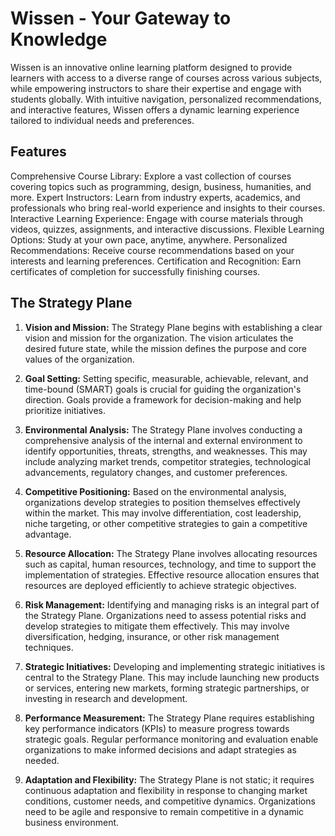 # Wissen - Your Gateway to Knowledge
Wissen is an innovative online learning platform designed to provide learners
with access to a diverse range of courses across various subjects, 
while empowering instructors to share their expertise and engage with 
students globally. With intuitive navigation, personalized recommendations,
and interactive features, Wissen offers a dynamic learning experience 
tailored to individual needs and preferences.

## Features
Comprehensive Course Library: Explore a vast collection of courses covering topics such as programming, design, business, humanities, and more.
Expert Instructors: Learn from industry experts, academics, and professionals who bring real-world experience and insights to their courses.
Interactive Learning Experience: Engage with course materials through videos, quizzes, assignments, and interactive discussions.
Flexible Learning Options: Study at your own pace, anytime, anywhere.
Personalized Recommendations: Receive course recommendations based on your interests and learning preferences.
Certification and Recognition: Earn certificates of completion for successfully finishing courses.

## The Strategy Plane
1. **Vision and Mission:** The Strategy Plane begins with establishing a clear vision and mission for the organization. The vision articulates the desired future state, while the mission defines the purpose and core values of the organization.

2. **Goal Setting:** Setting specific, measurable, achievable, relevant, and time-bound (SMART) goals is crucial for guiding the organization's direction. Goals provide a framework for decision-making and help prioritize initiatives.

3. **Environmental Analysis:** The Strategy Plane involves conducting a comprehensive analysis of the internal and external environment to identify opportunities, threats, strengths, and weaknesses. This may include analyzing market trends, competitor strategies, technological advancements, regulatory changes, and customer preferences.

4. **Competitive Positioning:** Based on the environmental analysis, organizations develop strategies to position themselves effectively within the market. This may involve differentiation, cost leadership, niche targeting, or other competitive strategies to gain a competitive advantage.

5. **Resource Allocation:** The Strategy Plane involves allocating resources such as capital, human resources, technology, and time to support the implementation of strategies. Effective resource allocation ensures that resources are deployed efficiently to achieve strategic objectives.

6. **Risk Management:** Identifying and managing risks is an integral part of the Strategy Plane. Organizations need to assess potential risks and develop strategies to mitigate them effectively. This may involve diversification, hedging, insurance, or other risk management techniques.

7. **Strategic Initiatives:** Developing and implementing strategic initiatives is central to the Strategy Plane. This may include launching new products or services, entering new markets, forming strategic partnerships, or investing in research and development.

8. **Performance Measurement:** The Strategy Plane requires establishing key performance indicators (KPIs) to measure progress towards strategic goals. Regular performance monitoring and evaluation enable organizations to make informed decisions and adapt strategies as needed.

9. **Adaptation and Flexibility:** The Strategy Plane is not static; it requires continuous adaptation and flexibility in response to changing market conditions, customer needs, and competitive dynamics. Organizations need to be agile and responsive to remain competitive in a dynamic business environment.